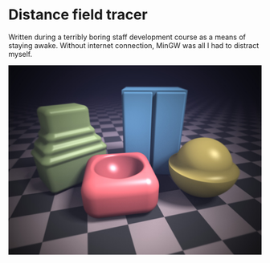 Distance field tracer
=====================

Written during a terribly boring staff development course as a means of staying awake. Without internet connection, MinGW was all I had to distract myself.

![image](https://raw.githubusercontent.com/2bt/distance-field-tracer/master/out.jpg)
